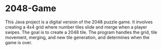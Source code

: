 # 2048-Game
This Java project is a digital version of the 2048 puzzle game.  It involves creating a 4x4 grid where number tiles slide and merge when a player swipes.  The goal is to create a 2048 tile.  The program handles the grid, tile movement, merging, and new tile generation, and determines when the game is over.
